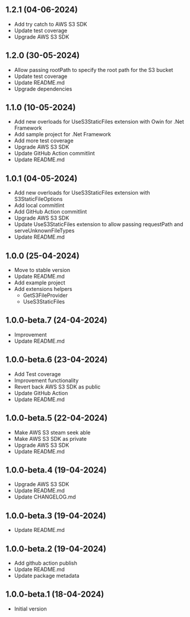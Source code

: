 ## 1.2.1 (04-06-2024)
- Add try catch to AWS S3 SDK
- Update test coverage
- Upgrade AWS S3 SDK

## 1.2.0 (30-05-2024)
- Allow passing rootPath to specify the root path for the S3 bucket
- Update test coverage
- Update README.md
- Upgrade dependencies
  
## 1.1.0 (10-05-2024)
- Add new overloads for UseS3StaticFiles extension with Owin for .Net Framework
- Add sample project for .Net Framework
- Add more test coverage
- Upgrade AWS S3 SDK
- Update GitHub Action commitlint
- Update README.md

## 1.0.1 (04-05-2024)
- Add new overloads for UseS3StaticFiles extension with S3StaticFileOptions
- Add local commitlint
- Add GitHub Action commitlint
- Upgrade AWS S3 SDK
- Update UseS3StaticFiles extension to allow passing requestPath and serveUnknownFileTypes
- Update README.md

## 1.0.0 (25-04-2024)
- Move to stable version
- Update README.md
- Add example project
- Add extensions helpers
  - GetS3FileProvider
  - UseS3StaticFiles

## 1.0.0-beta.7 (24-04-2024)
- Improvement
- Update README.md

## 1.0.0-beta.6 (23-04-2024)
- Add Test coverage
- Improvement functionality
- Revert back AWS S3 SDK as public
- Update GitHub Action
- Update README.md

## 1.0.0-beta.5 (22-04-2024)
- Make AWS S3 steam seek able
- Make AWS S3 SDK as private
- Upgrade AWS S3 SDK
- Update README.md

## 1.0.0-beta.4 (19-04-2024)
- Upgrade AWS S3 SDK
- Update README.md
- Update CHANGELOG.md

## 1.0.0-beta.3 (19-04-2024)
- Update README.md

## 1.0.0-beta.2 (19-04-2024)
- Add github action publish
- Update README.md
- Update package metadata

## 1.0.0-beta.1 (18-04-2024)
- Initial version
